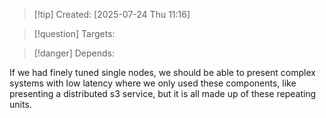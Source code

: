
>[!tip] Created: [2025-07-24 Thu 11:16]

>[!question] Targets: 

>[!danger] Depends: 

If we had finely tuned single nodes, we should be able to present complex systems with low latency where we only used these components, like presenting a distributed s3 service, but it is all made up of these repeating units.